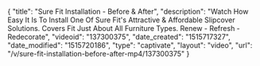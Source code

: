 {
    "title": "Sure Fit Installation - Before & After",
    "description": "Watch How Easy It Is To Install One Of Sure Fit's Attractive & Affordable Slipcover Solutions. Covers Fit Just About All Furniture Types. Renew - Refresh - Redecorate",
    "videoid": "137300375",
    "date_created": "1515717327",
    "date_modified": "1515720186",
    "type": "captivate",
    "layout": "video",
    "url": "\/v\/sure-fit-installation-before-after-mp4\/137300375"
}